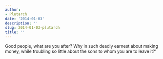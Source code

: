 ```yaml
---
author:
- Plutarch
date: '2014-01-03'
description: ''
slug: 2014-01-03-plutarch
title: ''
---
```

Good people, what are you after? Why in such deadly earnest about making money, while troubling so little about the sons to whom you are to leave it?’



